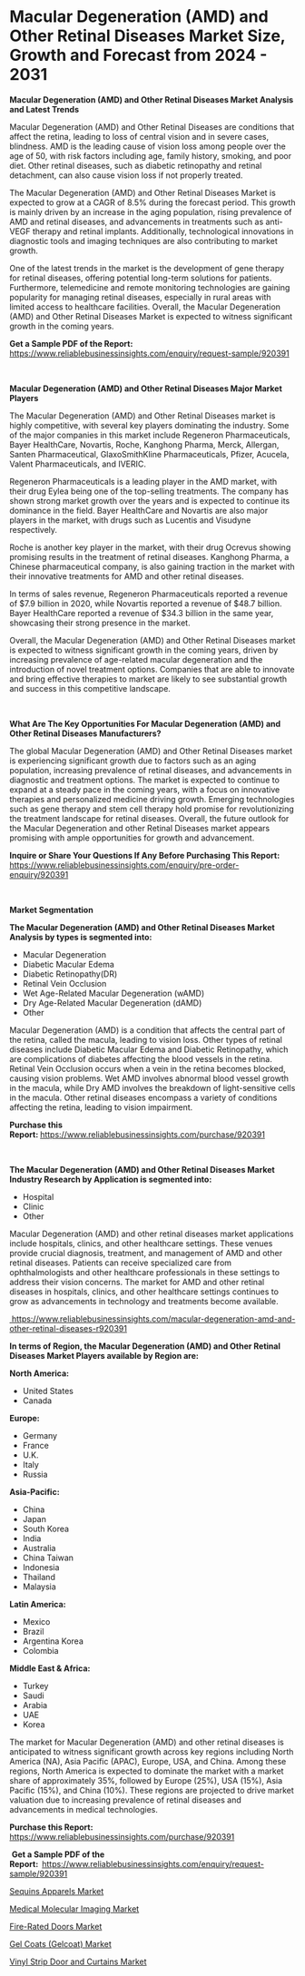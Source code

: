 <p><h1>Macular Degeneration (AMD) and Other Retinal Diseases Market Size, Growth and Forecast from 2024 - 2031</h1></p><p><strong>Macular Degeneration (AMD) and Other Retinal Diseases Market Analysis and Latest Trends</strong></p>
<p><p>Macular Degeneration (AMD) and Other Retinal Diseases are conditions that affect the retina, leading to loss of central vision and in severe cases, blindness. AMD is the leading cause of vision loss among people over the age of 50, with risk factors including age, family history, smoking, and poor diet. Other retinal diseases, such as diabetic retinopathy and retinal detachment, can also cause vision loss if not properly treated.</p><p>The Macular Degeneration (AMD) and Other Retinal Diseases Market is expected to grow at a CAGR of 8.5% during the forecast period. This growth is mainly driven by an increase in the aging population, rising prevalence of AMD and retinal diseases, and advancements in treatments such as anti-VEGF therapy and retinal implants. Additionally, technological innovations in diagnostic tools and imaging techniques are also contributing to market growth.</p><p>One of the latest trends in the market is the development of gene therapy for retinal diseases, offering potential long-term solutions for patients. Furthermore, telemedicine and remote monitoring technologies are gaining popularity for managing retinal diseases, especially in rural areas with limited access to healthcare facilities. Overall, the Macular Degeneration (AMD) and Other Retinal Diseases Market is expected to witness significant growth in the coming years.</p></p>
<p><strong>Get a Sample PDF of the Report:&nbsp;</strong> <a href="https://www.reliablebusinessinsights.com/enquiry/request-sample/920391">https://www.reliablebusinessinsights.com/enquiry/request-sample/920391</a></p>
<p>&nbsp;</p>
<p><strong>Macular Degeneration (AMD) and Other Retinal Diseases Major Market Players</strong></p>
<p><p>The Macular Degeneration (AMD) and Other Retinal Diseases market is highly competitive, with several key players dominating the industry. Some of the major companies in this market include Regeneron Pharmaceuticals, Bayer HealthCare, Novartis, Roche, Kanghong Pharma, Merck, Allergan, Santen Pharmaceutical, GlaxoSmithKline Pharmaceuticals, Pfizer, Acucela, Valent Pharmaceuticals, and IVERIC.</p><p>Regeneron Pharmaceuticals is a leading player in the AMD market, with their drug Eylea being one of the top-selling treatments. The company has shown strong market growth over the years and is expected to continue its dominance in the field. Bayer HealthCare and Novartis are also major players in the market, with drugs such as Lucentis and Visudyne respectively.</p><p>Roche is another key player in the market, with their drug Ocrevus showing promising results in the treatment of retinal diseases. Kanghong Pharma, a Chinese pharmaceutical company, is also gaining traction in the market with their innovative treatments for AMD and other retinal diseases.</p><p>In terms of sales revenue, Regeneron Pharmaceuticals reported a revenue of $7.9 billion in 2020, while Novartis reported a revenue of $48.7 billion. Bayer HealthCare reported a revenue of $34.3 billion in the same year, showcasing their strong presence in the market.</p><p>Overall, the Macular Degeneration (AMD) and Other Retinal Diseases market is expected to witness significant growth in the coming years, driven by increasing prevalence of age-related macular degeneration and the introduction of novel treatment options. Companies that are able to innovate and bring effective therapies to market are likely to see substantial growth and success in this competitive landscape.</p></p>
<p>&nbsp;</p>
<p><strong>What Are The Key Opportunities For Macular Degeneration (AMD) and Other Retinal Diseases Manufacturers?</strong></p>
<p><p>The global Macular Degeneration (AMD) and Other Retinal Diseases market is experiencing significant growth due to factors such as an aging population, increasing prevalence of retinal diseases, and advancements in diagnostic and treatment options. The market is expected to continue to expand at a steady pace in the coming years, with a focus on innovative therapies and personalized medicine driving growth. Emerging technologies such as gene therapy and stem cell therapy hold promise for revolutionizing the treatment landscape for retinal diseases. Overall, the future outlook for the Macular Degeneration and other Retinal Diseases market appears promising with ample opportunities for growth and advancement.</p></p>
<p><strong>Inquire or Share Your Questions If Any Before Purchasing This Report:</strong> <a href="https://www.reliablebusinessinsights.com/enquiry/pre-order-enquiry/920391">https://www.reliablebusinessinsights.com/enquiry/pre-order-enquiry/920391</a></p>
<p>&nbsp;</p>
<p><strong>Market Segmentation</strong></p>
<p><strong>The Macular Degeneration (AMD) and Other Retinal Diseases Market Analysis by types is segmented into:</strong></p>
<p><ul><li>Macular Degeneration</li><li>Diabetic Macular Edema</li><li>Diabetic Retinopathy(DR)</li><li>Retinal Vein Occlusion</li><li>Wet Age-Related Macular Degeneration (wAMD)</li><li>Dry Age-Related Macular Degeneration (dAMD)</li><li>Other</li></ul></p>
<p><p>Macular Degeneration (AMD) is a condition that affects the central part of the retina, called the macula, leading to vision loss. Other types of retinal diseases include Diabetic Macular Edema and Diabetic Retinopathy, which are complications of diabetes affecting the blood vessels in the retina. Retinal Vein Occlusion occurs when a vein in the retina becomes blocked, causing vision problems. Wet AMD involves abnormal blood vessel growth in the macula, while Dry AMD involves the breakdown of light-sensitive cells in the macula. Other retinal diseases encompass a variety of conditions affecting the retina, leading to vision impairment.</p></p>
<p><strong>Purchase this Report:&nbsp;</strong><a href="https://www.reliablebusinessinsights.com/purchase/920391">https://www.reliablebusinessinsights.com/purchase/920391</a></p>
<p>&nbsp;</p>
<p><strong>The Macular Degeneration (AMD) and Other Retinal Diseases Market Industry Research by Application is segmented into:</strong></p>
<p><ul><li>Hospital</li><li>Clinic</li><li>Other</li></ul></p>
<p><p>Macular Degeneration (AMD) and other retinal diseases market applications include hospitals, clinics, and other healthcare settings. These venues provide crucial diagnosis, treatment, and management of AMD and other retinal diseases. Patients can receive specialized care from ophthalmologists and other healthcare professionals in these settings to address their vision concerns. The market for AMD and other retinal diseases in hospitals, clinics, and other healthcare settings continues to grow as advancements in technology and treatments become available.</p></p>
<p><a href="https://www.reliablebusinessinsights.com/macular-degeneration-amd-and-other-retinal-diseases-r920391">&nbsp;https://www.reliablebusinessinsights.com/macular-degeneration-amd-and-other-retinal-diseases-r920391</a></p>
<p><strong>In terms of Region, the Macular Degeneration (AMD) and Other Retinal Diseases Market Players available by Region are:</strong></p>
<p>
    <p> <strong> North America: </strong>
        <ul>
            <li>United States</li>
            <li>Canada</li>
        </ul>
        </p> 
    <p> <strong> Europe: </strong>
        <ul>
            <li>Germany</li>
            <li>France</li>
            <li>U.K.</li>
            <li>Italy</li>
            <li>Russia</li>
        </ul>
        </p> 
    <p> <strong> Asia-Pacific: </strong>
        <ul>
            <li>China</li>
            <li>Japan</li>
            <li>South Korea</li>
            <li>India</li>
            <li>Australia</li>
            <li>China Taiwan</li>
            <li>Indonesia</li>
            <li>Thailand</li>
            <li>Malaysia</li>
        </ul>
        </p> 
    <p> <strong> Latin America: </strong>
        <ul>
            <li>Mexico</li>
            <li>Brazil</li>
            <li>Argentina Korea</li>
            <li>Colombia</li>
        </ul>
        </p> 
    <p> <strong> Middle East & Africa: </strong>
        <ul>
            <li>Turkey</li>
            <li>Saudi</li>
            <li>Arabia</li>
            <li>UAE</li>
            <li>Korea</li>
        </ul>
    </p>
    </p>
<p><p>The market for Macular Degeneration (AMD) and other retinal diseases is anticipated to witness significant growth across key regions including North America (NA), Asia Pacific (APAC), Europe, USA, and China. Among these regions, North America is expected to dominate the market with a market share of approximately 35%, followed by Europe (25%), USA (15%), Asia Pacific (15%), and China (10%). These regions are projected to drive market valuation due to increasing prevalence of retinal diseases and advancements in medical technologies.</p></p>
<p><strong>Purchase this Report: </strong><a href="https://www.reliablebusinessinsights.com/purchase/920391">https://www.reliablebusinessinsights.com/purchase/920391</a></p>
<p>&nbsp;<strong>Get a Sample PDF of the Report:&nbsp;&nbsp;</strong><a href="https://www.reliablebusinessinsights.com/enquiry/request-sample/920391">https://www.reliablebusinessinsights.com/enquiry/request-sample/920391</a></p>
<p><strong></strong></p>
<p><p><a href="https://medium.com/@soloncarter1929/sequins-apparels-market-report-by-product-type-0-18-years-18-30-years-30-years-end-use-ea175c8beb8c">Sequins Apparels Market</a></p><p><a href="https://github.com/nafiafirdania/Market-Research-Report-List-1/blob/main/medical-molecular-imaging-market.md">Medical Molecular Imaging Market</a></p><p><a href="https://medium.com/@parmer78465/fire-rated-doors-market-growth-outlook-from-2024-to-2031-and-it-is-projecting-at-6-2-b992f08f7931">Fire-Rated Doors Market</a></p><p><a href="https://medium.com/@mamunislambd984/gel-coats-gelcoat-market-report-by-product-type-polyester-type-epoxy-type-vinyl-ester-type-other-b6ba2daafe68">Gel Coats (Gelcoat) Market</a></p><p><a href="https://medium.com/@rachel.payne546456/vinyl-strip-door-and-curtains-market-market-segmentation-geographical-regions-and-market-forcast-71f1d5910052">Vinyl Strip Door and Curtains Market</a></p></p>